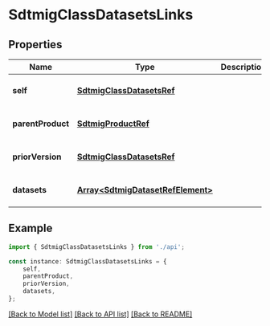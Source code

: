 # SdtmigClassDatasetsLinks


## Properties

Name | Type | Description | Notes
------------ | ------------- | ------------- | -------------
**self** | [**SdtmigClassDatasetsRef**](SdtmigClassDatasetsRef.md) |  | [optional] [default to undefined]
**parentProduct** | [**SdtmigProductRef**](SdtmigProductRef.md) |  | [optional] [default to undefined]
**priorVersion** | [**SdtmigClassDatasetsRef**](SdtmigClassDatasetsRef.md) |  | [optional] [default to undefined]
**datasets** | [**Array&lt;SdtmigDatasetRefElement&gt;**](SdtmigDatasetRefElement.md) |  | [optional] [default to undefined]

## Example

```typescript
import { SdtmigClassDatasetsLinks } from './api';

const instance: SdtmigClassDatasetsLinks = {
    self,
    parentProduct,
    priorVersion,
    datasets,
};
```

[[Back to Model list]](../README.md#documentation-for-models) [[Back to API list]](../README.md#documentation-for-api-endpoints) [[Back to README]](../README.md)

